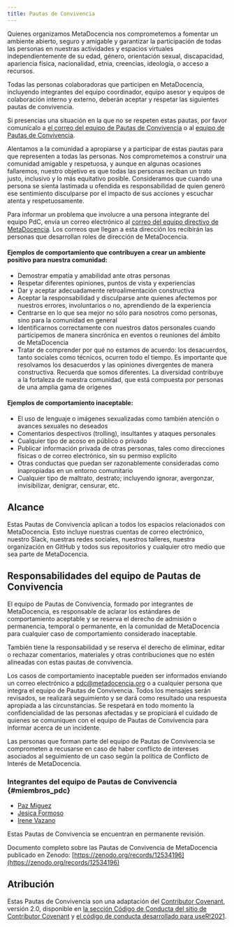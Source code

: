 ```yaml
---
title: Pautas de Convivencia
---
```


Quienes organizamos MetaDocencia nos comprometemos a fomentar un ambiente abierto, seguro y amigable y garantizar la participación de todas las personas en nuestras actividades y espacios virtuales independientemente de su edad, género, orientación sexual, discapacidad, apariencia física, nacionalidad, etnia, creencias, ideología, o acceso a recursos.

Todas las personas colaboradoras que participen en MetaDocencia, incluyendo integrantes del equipo coordinador, equipo asesor y equipos de colaboración interno y externo, deberán aceptar y respetar las siguientes pautas de convivencia.

Si presencias una situación en la que no se respeten estas pautas, por favor comunícalo a [el correo del equipo de Pautas de Convivencia](mailto:pdc@metadocencia.org) o al [equipo de Pautas de Convivencia](#miembros_pdc).

Alentamos a la comunidad a apropiarse y a participar de estas pautas para que representen a todas las personas. Nos comprometemos a construir una comunidad  amigable y respetuosa, y aunque en algunas ocasiones fallaremos, nuestro objetivo es que todas las personas reciban un trato justo, inclusivo y lo más equitativo posible. Consideramos que cuando una persona se sienta lastimada u ofendida es responsabilidad de quien generó ese sentimiento disculparse por el impacto de sus acciones y escuchar atenta y respetuosamente.

Para informar un problema que involucre a una persona integrante del equipo PdC, envía un correo electrónico al [correo del equipo directivo de MetaDocencia](mailto:direccion@metadocencia.org). Los correos que llegan a esta dirección los recibirán las personas que desarrollan roles de dirección de MetaDocencia. 

#### Ejemplos de comportamiento que contribuyen a crear un ambiente positivo para nuestra comunidad:

* Demostrar empatía y amabilidad ante otras personas
* Respetar diferentes opiniones, puntos de vista y experiencias
* Dar y aceptar adecuadamente retroalimentación constructiva
* Aceptar la responsabilidad y disculparse ante quienes afectemos por nuestros errores, involuntarios o no, aprendiendo de la experiencia
* Centrarse en lo que sea mejor no sólo para nosotros como personas, sino para la comunidad en general
* Identificarnos correctamente con nuestros datos personales cuando participemos de manera sincrónica en eventos o reuniones del ámbito de MetaDocencia
* Tratar de comprender por qué no estamos de acuerdo: los desacuerdos, tanto sociales como técnicos, ocurren todo el tiempo. Es importante que resolvamos los
 desacuerdos y las opiniones divergentes de manera constructiva. Recuerda que somos diferentes. La diversidad contribuye a la fortaleza de nuestra comunidad, que está compuesta por personas de una amplia gama de orígenes

#### Ejemplos de comportamiento inaceptable:

* El uso de lenguaje o imágenes sexualizadas como también atención o avances sexuales no deseados
* Comentarios despectivos (trolling), insultantes y ataques personales
* Cualquier tipo de acoso en público o privado
* Publicar información privada de otras personas, tales como direcciones físicas o de correo electrónico, sin su permiso explícito
* Otras conductas que puedan ser razonablemente consideradas como inapropiadas en un entorno comunitario
* Cualquier tipo de maltrato, destrato; incluyendo ignorar, avergonzar, invisibilizar, denigrar, censurar, etc.
  
## Alcance

Estas Pautas de Convivencia aplican a todos los espacios relacionados con MetaDocencia. Esto incluye nuestras cuentas de correo electrónico, nuestro Slack, nuestras redes sociales, nuestros talleres, nuestra organización en GitHub y todos sus repositorios y cualquier otro medio que sea parte de MetaDocencia.

## Responsabilidades del equipo de Pautas de Convivencia

El equipo de Pautas de Convivencia, formado por integrantes de MetaDocencia, es responsable de aclarar los estándares de comportamiento aceptable y se reserva el derecho de admisión o permanencia, temporal o permanente, en la comunidad de MetaDocencia para cualquier caso de comportamiento considerado inaceptable. 

También tiene la responsabilidad y se reserva el derecho de eliminar, editar o rechazar comentarios, materiales y otras contribuciones que no estén alineadas con estas pautas de convivencia. 

Los casos de comportamiento inaceptable pueden ser informados enviando un correo electrónico a [pdc@metadocencia.org](mailto:pdc@metadocencia.org) o a cualquier persona que integra el equipo de Pautas de Convivencia. Todos los mensajes serán revisados, se realizará seguimiento y se dará como resultado una respuesta apropiada a las circunstancias. Se respetará en todo momento la confidencialidad de las personas afectadas y se propiciará el cuidado de quienes se comuniquen con el equipo de Pautas de Convivencia para informar acerca de un incidente. 

Las personas que forman parte del equipo de Pautas de Convivencia se comprometen a recusarse en caso de haber conflicto de intereses asociados al seguimiento de un caso según la política de Conflicto de Interés de MetaDocencia.

### Integrantes del equipo de Pautas de Convivencia {#miembros_pdc}

* [Paz Miguez](https://www.metadocencia.org/authors/pazmiguez/)
* [Jesica Formoso](https://www.metadocencia.org/authors/jformoso/)
* [Irene Vazano](https://www.metadocencia.org/authors/irenevazano/)

Estas Pautas de Convivencia se encuentran en permanente revisión.

Documento completo sobre las Pautas de Convivencia de MetaDocencia publicado en Zenodo: [https://zenodo.org/records/12534196](https://zenodo.org/records/12534196)

## Atribución

Estas Pautas de Convivencia son una adaptación del [Contributor Covenant](https://www.contributor-covenant.org), versión 2.0,
disponible en [la sección Código de Conducta del sitio de Contributor Covenant]( https://www.contributor-covenant.org/es/version/2/0/code_of_conduct.html) y [el código de conducta desarrollado para useR!2021](https://user2021.r-project.org/participation/coc/).
